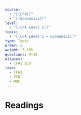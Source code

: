 ```yaml
---
course:
  - "[[CFA]]"
  - "[[Economics]]"
level:
  - "[[CFA Level 1]]"
topic:
  - "[[CFA Level 1 — Economics]]"
type: Topic
order: 2
weight: 5–10%
questions: 9–18
aliases:
  - CFA1 ECO
tags:
  - CFA1
  - ECO
  - MOC
---
```

# Readings
